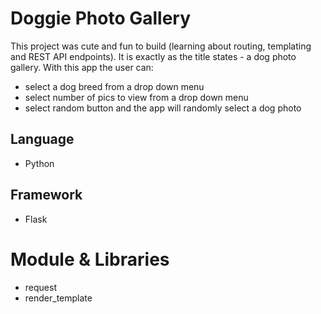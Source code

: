 # Doggie Photo Gallery

This project was cute and fun to build (learning about routing, templating and REST API endpoints). 
It is exactly as the title states - a dog photo gallery. With this app the user can:
* select a dog breed from a drop down menu
* select number of pics to view from a drop down menu 
* select random button and the app will randomly select a dog photo

## Language
* Python

## Framework
* Flask
  
# Module & Libraries
* request
* render_template
